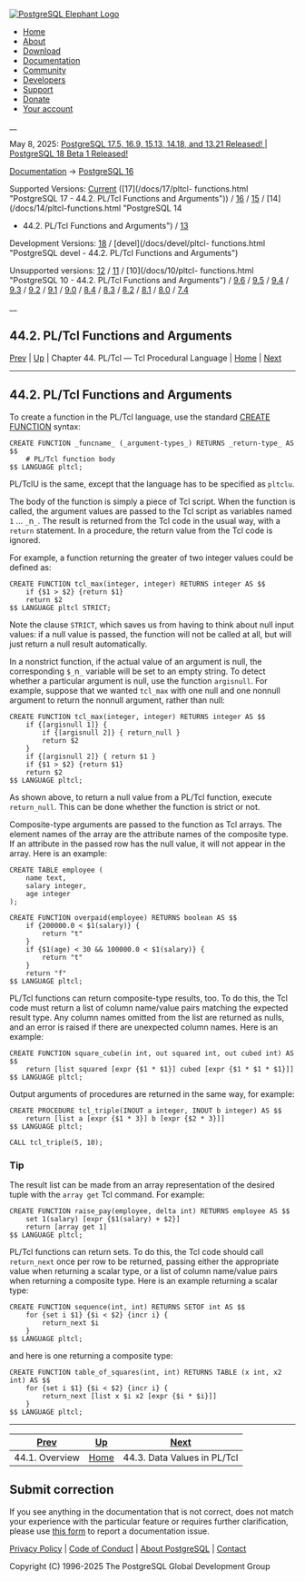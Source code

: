 [ ![PostgreSQL Elephant Logo](/media/img/about/press/elephant.png) ](/)

  * [Home](/ "Home")
  * [About](/about/ "About")
  * [Download](/download/ "Download")
  * [Documentation](/docs/ "Documentation")
  * [Community](/community/ "Community")
  * [Developers](/developer/ "Developers")
  * [Support](/support/ "Support")
  * [Donate](/about/donate/ "Donate")
  * [Your account](/account/ "Your account")

__

May 8, 2025: [ PostgreSQL 17.5, 16.9, 15.13, 14.18, and 13.21 Released! ](/about/news/postgresql-175-169-1513-1418-and-1321-released-3072/) | [ PostgreSQL 18 Beta 1 Released! ](/about/news/postgresql-18-beta-1-released-3070/)

[Documentation](/docs/ "Documentation") -> [PostgreSQL
16](/docs/16/index.html)

Supported Versions: [Current](/docs/current/pltcl-functions.html "PostgreSQL
17 - 44.2. PL/Tcl Functions and Arguments") ([17](/docs/17/pltcl-
functions.html "PostgreSQL 17 - 44.2. PL/Tcl Functions and Arguments")) /
[16](/docs/16/pltcl-functions.html "PostgreSQL 16 - 44.2. PL/Tcl Functions and
Arguments") / [15](/docs/15/pltcl-functions.html "PostgreSQL 15 - 44.2. PL/Tcl
Functions and Arguments") / [14](/docs/14/pltcl-functions.html "PostgreSQL 14
- 44.2. PL/Tcl Functions and Arguments") / [13](/docs/13/pltcl-functions.html
"PostgreSQL 13 - 44.2. PL/Tcl Functions and Arguments")

Development Versions: [18](/docs/18/pltcl-functions.html "PostgreSQL 18 -
44.2. PL/Tcl Functions and Arguments") / [devel](/docs/devel/pltcl-
functions.html "PostgreSQL devel - 44.2. PL/Tcl Functions and Arguments")

Unsupported versions: [12](/docs/12/pltcl-functions.html "PostgreSQL 12 -
44.2. PL/Tcl Functions and Arguments") / [11](/docs/11/pltcl-functions.html
"PostgreSQL 11 - 44.2. PL/Tcl Functions and Arguments") / [10](/docs/10/pltcl-
functions.html "PostgreSQL 10 - 44.2. PL/Tcl Functions and Arguments") /
[9.6](/docs/9.6/pltcl-functions.html "PostgreSQL 9.6 - 44.2. PL/Tcl Functions
and Arguments") / [9.5](/docs/9.5/pltcl-functions.html "PostgreSQL 9.5 -
44.2. PL/Tcl Functions and Arguments") / [9.4](/docs/9.4/pltcl-functions.html
"PostgreSQL 9.4 - 44.2. PL/Tcl Functions and Arguments") /
[9.3](/docs/9.3/pltcl-functions.html "PostgreSQL 9.3 - 44.2. PL/Tcl Functions
and Arguments") / [9.2](/docs/9.2/pltcl-functions.html "PostgreSQL 9.2 -
44.2. PL/Tcl Functions and Arguments") / [9.1](/docs/9.1/pltcl-functions.html
"PostgreSQL 9.1 - 44.2. PL/Tcl Functions and Arguments") /
[9.0](/docs/9.0/pltcl-functions.html "PostgreSQL 9.0 - 44.2. PL/Tcl Functions
and Arguments") / [8.4](/docs/8.4/pltcl-functions.html "PostgreSQL 8.4 -
44.2. PL/Tcl Functions and Arguments") / [8.3](/docs/8.3/pltcl-functions.html
"PostgreSQL 8.3 - 44.2. PL/Tcl Functions and Arguments") /
[8.2](/docs/8.2/pltcl-functions.html "PostgreSQL 8.2 - 44.2. PL/Tcl Functions
and Arguments") / [8.1](/docs/8.1/pltcl-functions.html "PostgreSQL 8.1 -
44.2. PL/Tcl Functions and Arguments") / [8.0](/docs/8.0/pltcl-functions.html
"PostgreSQL 8.0 - 44.2. PL/Tcl Functions and Arguments") /
[7.4](/docs/7.4/pltcl-functions.html "PostgreSQL 7.4 - 44.2. PL/Tcl Functions
and Arguments")

__

44.2. PL/Tcl Functions and Arguments  
---  
[Prev](pltcl-overview.html "44.1. Overview")  | [Up](pltcl.html "Chapter 44. PL/Tcl — Tcl Procedural Language") | Chapter 44. PL/Tcl — Tcl Procedural Language | [Home](index.html "PostgreSQL 16.9 Documentation") |  [Next](pltcl-data.html "44.3. Data Values in PL/Tcl")  
  
* * *

## 44.2. PL/Tcl Functions and Arguments #

To create a function in the PL/Tcl language, use the standard [CREATE
FUNCTION](sql-createfunction.html "CREATE FUNCTION") syntax:

    
    
    CREATE FUNCTION _funcname_ (_argument-types_) RETURNS _return-type_ AS $$
        # PL/Tcl function body
    $$ LANGUAGE pltcl;
    

PL/TclU is the same, except that the language has to be specified as `pltclu`.

The body of the function is simply a piece of Tcl script. When the function is
called, the argument values are passed to the Tcl script as variables named
`1` ... `_`n`_`. The result is returned from the Tcl code in the usual way,
with a `return` statement. In a procedure, the return value from the Tcl code
is ignored.

For example, a function returning the greater of two integer values could be
defined as:

    
    
    CREATE FUNCTION tcl_max(integer, integer) RETURNS integer AS $$
        if {$1 > $2} {return $1}
        return $2
    $$ LANGUAGE pltcl STRICT;
    

Note the clause `STRICT`, which saves us from having to think about null input
values: if a null value is passed, the function will not be called at all, but
will just return a null result automatically.

In a nonstrict function, if the actual value of an argument is null, the
corresponding `$_`n`_` variable will be set to an empty string. To detect
whether a particular argument is null, use the function `argisnull`. For
example, suppose that we wanted `tcl_max` with one null and one nonnull
argument to return the nonnull argument, rather than null:

    
    
    CREATE FUNCTION tcl_max(integer, integer) RETURNS integer AS $$
        if {[argisnull 1]} {
            if {[argisnull 2]} { return_null }
            return $2
        }
        if {[argisnull 2]} { return $1 }
        if {$1 > $2} {return $1}
        return $2
    $$ LANGUAGE pltcl;
    

As shown above, to return a null value from a PL/Tcl function, execute
`return_null`. This can be done whether the function is strict or not.

Composite-type arguments are passed to the function as Tcl arrays. The element
names of the array are the attribute names of the composite type. If an
attribute in the passed row has the null value, it will not appear in the
array. Here is an example:

    
    
    CREATE TABLE employee (
        name text,
        salary integer,
        age integer
    );
    
    CREATE FUNCTION overpaid(employee) RETURNS boolean AS $$
        if {200000.0 < $1(salary)} {
            return "t"
        }
        if {$1(age) < 30 && 100000.0 < $1(salary)} {
            return "t"
        }
        return "f"
    $$ LANGUAGE pltcl;
    

PL/Tcl functions can return composite-type results, too. To do this, the Tcl
code must return a list of column name/value pairs matching the expected
result type. Any column names omitted from the list are returned as nulls, and
an error is raised if there are unexpected column names. Here is an example:

    
    
    CREATE FUNCTION square_cube(in int, out squared int, out cubed int) AS $$
        return [list squared [expr {$1 * $1}] cubed [expr {$1 * $1 * $1}]]
    $$ LANGUAGE pltcl;
    

Output arguments of procedures are returned in the same way, for example:

    
    
    CREATE PROCEDURE tcl_triple(INOUT a integer, INOUT b integer) AS $$
        return [list a [expr {$1 * 3}] b [expr {$2 * 3}]]
    $$ LANGUAGE pltcl;
    
    CALL tcl_triple(5, 10);
    

### Tip

The result list can be made from an array representation of the desired tuple
with the `array get` Tcl command. For example:

    
    
    CREATE FUNCTION raise_pay(employee, delta int) RETURNS employee AS $$
        set 1(salary) [expr {$1(salary) + $2}]
        return [array get 1]
    $$ LANGUAGE pltcl;
    

PL/Tcl functions can return sets. To do this, the Tcl code should call
`return_next` once per row to be returned, passing either the appropriate
value when returning a scalar type, or a list of column name/value pairs when
returning a composite type. Here is an example returning a scalar type:

    
    
    CREATE FUNCTION sequence(int, int) RETURNS SETOF int AS $$
        for {set i $1} {$i < $2} {incr i} {
            return_next $i
        }
    $$ LANGUAGE pltcl;
    

and here is one returning a composite type:

    
    
    CREATE FUNCTION table_of_squares(int, int) RETURNS TABLE (x int, x2 int) AS $$
        for {set i $1} {$i < $2} {incr i} {
            return_next [list x $i x2 [expr {$i * $i}]]
        }
    $$ LANGUAGE pltcl;
    

* * *

[Prev](pltcl-overview.html "44.1. Overview")  | [Up](pltcl.html "Chapter 44. PL/Tcl — Tcl Procedural Language") |  [Next](pltcl-data.html "44.3. Data Values in PL/Tcl")  
---|---|---  
44.1. Overview  | [Home](index.html "PostgreSQL 16.9 Documentation") |  44.3. Data Values in PL/Tcl  
  
## Submit correction

If you see anything in the documentation that is not correct, does not match
your experience with the particular feature or requires further clarification,
please use [this form](/account/comments/new/16/pltcl-functions.html/) to
report a documentation issue.

[Privacy Policy](/about/privacypolicy) | [Code of Conduct](/about/policies/coc/) | [About PostgreSQL](/about/) | [Contact](/about/contact/)  

Copyright (C) 1996-2025 The PostgreSQL Global Development Group

